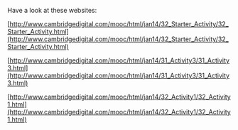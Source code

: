 Have a look at these websites:

[http://www.cambridgedigital.com/mooc/html/jan14/32_Starter_Activity/32_Starter_Activity.html](http://www.cambridgedigital.com/mooc/html/jan14/32_Starter_Activity/32_Starter_Activity.html)

[http://www.cambridgedigital.com/mooc/html/jan14/31_Activity3/31_Activity3.html](http://www.cambridgedigital.com/mooc/html/jan14/31_Activity3/31_Activity3.html)

[http://www.cambridgedigital.com/mooc/html/jan14/32_Activity1/32_Activity1.html](http://www.cambridgedigital.com/mooc/html/jan14/32_Activity1/32_Activity1.html)